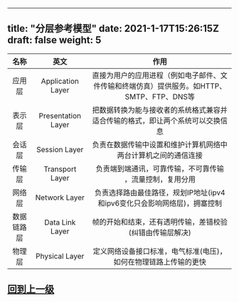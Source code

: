 
---
title: "分层参考模型"
date: 2021-1-17T15:26:15Z
draft: false
weight: 5
---

| 名称     |  英文  |作用      |
| :-----: | :----:  |:----:  |
|应用层	| Application Layer	| 直接为用户的应用进程（例如电子邮件、文件传输和终端仿真）提供服务。如HTTP、SMTP、FTP、DNS等| 
|表示层	| Presentation Layer	| 把数据转换为能与接收者的系统格式兼容并适合传输的格式，即让两个系统可以交换信息| 
|会话层	| Session Layer	| 负责在数据传输中设置和维护计算机网络中两台计算机之间的通信连接| 
|传输层	| Transport Layer	| 负责端到端通讯，可靠传输，不可靠传输 ，流量控制，复用分用| 
|网络层	| Network Layer	| 负责选择路由最佳路径，规划IP地址(ipv4和ipv6变化只会影响网络层)，拥塞控制 | 
|数据链路层	| Data Link Layer	| 帧的开始和结束，还有透明传输，差错校验(纠错由传输层解决) | 
|物理层	| Physical Layer	| 定义网络设备接口标准，电气标准(电压)，如何在物理链路上传输的更快 | 

## [回到上一级](../)